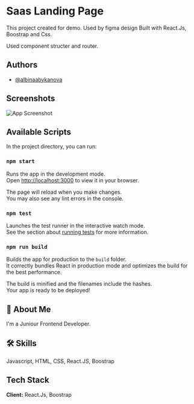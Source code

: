 
# Saas Landing Page 

This project created for demo. Used by figma design
Built with React.Js, Boostrap and Css.

Used component structer and router.


## Authors

- [@albinaabykanova](https://github.com/albinaabykanova)


## Screenshots

![App Screenshot](https://i.ibb.co/0XnRmKz/Saa-S-Landing-Page.png)

## Available Scripts

In the project directory, you can run:

### `npm start`

Runs the app in the development mode.\
Open [http://localhost:3000](http://localhost:3000) to view it in your browser.

The page will reload when you make changes.\
You may also see any lint errors in the console.

### `npm test`

Launches the test runner in the interactive watch mode.\
See the section about [running tests](https://facebook.github.io/create-react-app/docs/running-tests) for more information.

### `npm run build`

Builds the app for production to the `build` folder.\
It correctly bundles React in production mode and optimizes the build for the best performance.

The build is minified and the filenames include the hashes.\
Your app is ready to be deployed!
## 🚀 About Me
I'm a Juniour Frontend Developer.


## 🛠 Skills
Javascript, HTML, CSS, React.JS, Boostrap


## Tech Stack

**Client:** React.Js, Boostrap


